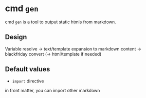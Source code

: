 # cmd `gen`

cmd `gen` is a tool to output static htmls from markdown.

## Design

Variable resolve -> text/template expansion to markdown content -> blackfriday convert (-> html/template if needed)

## Default values

- `import` directive

in front matter, you can import other markdown
